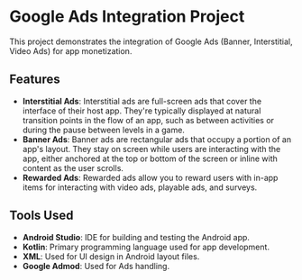 # Google Ads Integration Project

This project demonstrates the integration of Google Ads (Banner, Interstitial, Video Ads) for app monetization.

## Features

- **Interstitial Ads**: Interstitial ads are full-screen ads that cover the interface of their host app. They're typically displayed at natural transition points in the flow of an app, such as between activities or during the pause between levels in a game.
- **Banner Ads**: Banner ads are rectangular ads that occupy a portion of an app's layout. They stay on screen while users are interacting with the app, either anchored at the top or bottom of the screen or inline with content as the user scrolls.
- **Rewarded Ads**: Rewarded ads allow you to reward users with in-app items for interacting with video ads, playable ads, and surveys.

## Tools Used

- **Android Studio**: IDE for building and testing the Android app.
- **Kotlin**: Primary programming language used for app development.
- **XML**: Used for UI design in Android layout files.
- **Google Admod**: Used for Ads handling.

